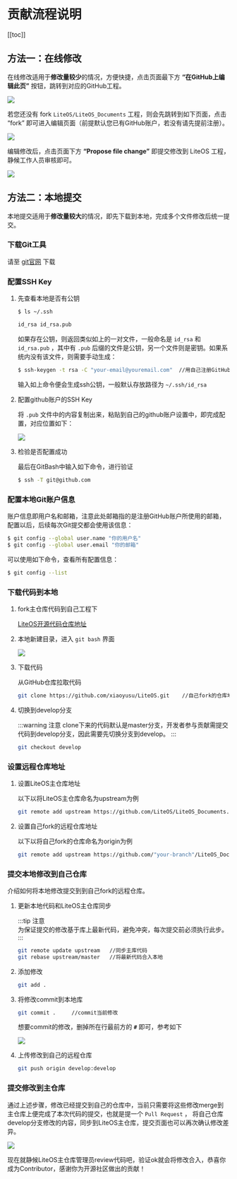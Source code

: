 # 贡献流程说明

[[toc]]  

## 方法一：在线修改

在线修改适用于**修改量较少**的情况，方便快捷，点击页面最下方 **“在GitHub上编辑此页”** 按钮，跳转到对应的GitHub工程。  

![](./pic/contribute-editonline.png)  

若您还没有 fork `LiteOS/LiteOS_Documents` 工程，则会先跳转到如下页面，点击 “fork” 即可进入编辑页面（前提默认您已有GitHub账户，若没有请先提前注册）。  

![](./pic/contribute-forkonline.png)  

编辑修改后，点击页面下方 **“Propose file change”** 即提交修改到 LiteOS 工程，静候工作人员审核即可。  

![](./pic/contribute-proposeonline.png)  

## 方法二：本地提交  

本地提交适用于**修改量较大**的情况，即先下载到本地，完成多个文件修改后统一提交。

### 下载Git工具  

请至 [git官网](https://git-scm.com/download) 下载   

### 配置SSH Key  

1. 先查看本地是否有公钥

    ```bash  
    $ ls ~/.ssh

    id_rsa id_rsa.pub
    ```  

    如果存在公钥，则返回类似如上的一对文件，一般命名是 `id_rsa` 和 `id_rsa.pub` ，其中有 `.pub` 后缀的文件是公钥，另一个文件则是密钥。如果系统内没有该文件，则需要手动生成：  

    ```bash  
    $ ssh-keygen -t rsa -C "your-email@youremail.com"  //用自己注册GitHub账户的邮箱
    ```  

    输入如上命令便会生成ssh公钥，一般默认存放路径为 `~/.ssh/id_rsa` 

2. 配置github账户的SSH Key    
    
    将 `.pub` 文件中的内容复制出来，粘贴到自己的github账户设置中，即完成配置，对应位置如下：  

    ![](./pic/contribute-sshkey.png)  

3. 检验是否配置成功  

    最后在GitBash中输入如下命令，进行验证  

    ```bash   
    $ ssh -T git@github.com
    ```
 
### 配置本地Git账户信息  

 账户信息即用户名和邮箱，注意此处邮箱指的是注册GitHub账户所使用的邮箱，配置以后，后续每次Git提交都会使用该信息：  

 ```bash 
 $ git config --global user.name "你的用户名"   
 $ git config --global user.email "你的邮箱"
 ```  

 可以使用如下命令，查看所有配置信息：

 ```bash   
 $ git config --list
 ```  

### 下载代码到本地

1. fork主仓库代码到自己工程下  
    
    [LiteOS开源代码仓库地址](https://github.com/LiteOS/LiteOS)  

2. 本地新建目录，进入 `git bash` 界面  

    ![](./pic/contribute-bash.png)  

3. 下载代码  

    从GitHub仓库拉取代码

    ```bash   
    git clone https://github.com/xiaoyusu/LiteOS.git    //自己fork的仓库地址   
    ```  

4. 切换到develop分支  

    :::warning 注意
    clone下来的代码默认是master分支，开发者参与贡献需提交代码到develop分支，因此需要先切换分支到develop。
    :::  

    ```bash  
    git checkout develop
    ```  

### 设置远程仓库地址

1. 设置LiteOS主仓库地址  

    以下以将LiteOS主仓库命名为upstream为例  

    ```bash   
    git remote add upstream https://github.com/LiteOS/LiteOS_Documents.git  
    ```  

2. 设置自己fork的远程仓库地址

    以下以将自己fork的仓库命名为origin为例

    ```bash  
    git remote add upstream https://github.com/"your-branch"/LiteOS_Documents.git  //your-branch为自己的工程名
    ```  

### 提交本地修改到自己仓库  

介绍如何将本地修改提交到到自己fork的远程仓库。

1. 更新本地代码和LiteOS主仓库同步  

    :::tip 注意  
    为保证提交的修改基于库上最新代码，避免冲突，每次提交前必须执行此步。  
    :::  

    ```bash  
    git remote update upstream   //同步主库代码
    git rebase upstream/master   //将最新代码合入本地
    ```  

2. 添加修改  

    ```bash  
    git add .  
    ```  
3. 将修改commit到本地库  

    ```bash  
    git commit .     //commit当前修改
    ```  

    想要commit的修改，删掉所在行最前方的 **`#`** 即可，参考如下  

    ![](./pic/contribute-commit.png)  

4. 上传修改到自己的远程仓库  

    ```bash  
    git push origin develop:develop  
    ```  

### 提交修改到主仓库  

通过上述步骤，修改已经提交到自己的仓库中，当前只需要将这些修改merge到主仓库上便完成了本次代码的提交，也就是提一个 `Pull Request` ， 将自己仓库develop分支修改的内容，同步到LiteOS主仓库，提交页面也可以再次确认修改差异。  

![](./pic/contribute-merge.png)  

现在就静候LiteOS主仓库管理员review代码吧，验证ok就会将修改合入，恭喜你成为Contributor，感谢你为开源社区做出的贡献！  
